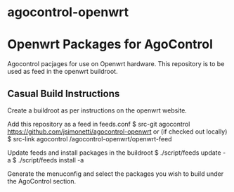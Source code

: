 agocontrol-openwrt
==================

# Openwrt Packages for AgoControl

Agocontrol pacjages for use on Openwrt hardware.
This repository is to be used as feed in the openwrt buildroot.

## Casual Build Instructions

Create a buildroot as per instructions on the openwrt website.

Add this repository as a feed in feeds.conf
$ src-git agocontrol https://github.com/jsimonetti/agocontrol-openwrt
or (if checked out locally)
$ src-link agocontrol <pwd>/agocontrol-openwrt/openwrt-feed

Update feeds and install packages in the buildroot
$ ./script/feeds update -a
$ ./script/feeds install -a


Generate the menuconfig and select the packages you wish to build under
the AgoControl section.
